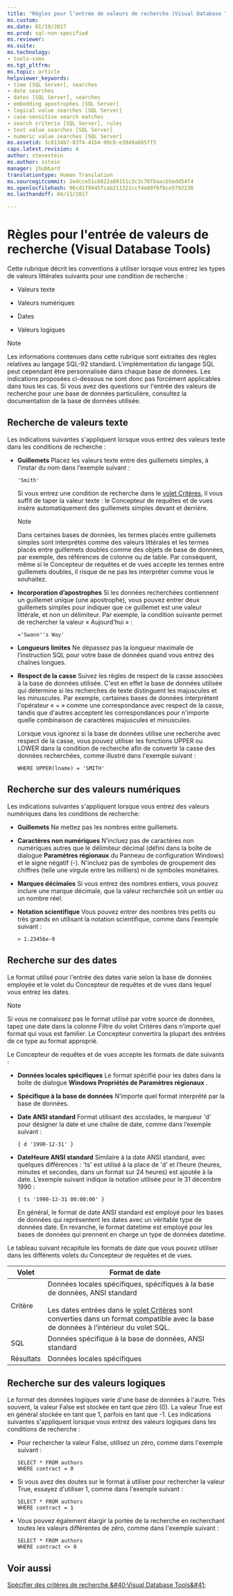 ```yaml
---
title: "Règles pour l’entrée de valeurs de recherche (Visual Database Tools) | Microsoft Docs"
ms.custom: 
ms.date: 01/19/2017
ms.prod: sql-non-specified
ms.reviewer: 
ms.suite: 
ms.technology:
- tools-ssms
ms.tgt_pltfrm: 
ms.topic: article
helpviewer_keywords:
- time [SQL Server], searches
- date searches
- dates [SQL Server], searches
- embedding apostrophes [SQL Server]
- logical value searches [SQL Server]
- case-sensitive search matches
- search criteria [SQL Server], rules
- text value searches [SQL Server]
- numeric value searches [SQL Server]
ms.assetid: 3c8134b7-83f4-41b4-99c8-e3949a685ff5
caps.latest.revision: 4
author: stevestein
ms.author: sstein
manager: jhubbard
translationtype: Human Translation
ms.sourcegitcommit: 2edcce51c6822a89151c3c3c76fbaacb5edd54f4
ms.openlocfilehash: 96cd179445fcab211321ccf4e89f6fbce5792230
ms.lasthandoff: 04/11/2017

---
```

# <a name="rules-for-entering-search-values-visual-database-tools"></a>Règles pour l'entrée de valeurs de recherche (Visual Database Tools)
Cette rubrique décrit les conventions à utiliser lorsque vous entrez les types de valeurs littérales suivants pour une condition de recherche :  
  
-   Valeurs texte  
  
-   Valeurs numériques  
  
-   Dates  
  
-   Valeurs logiques  
  
> [!NOTE]  
> Les informations contenues dans cette rubrique sont extraites des règles relatives au langage SQL-92 standard. L'implémentation du langage SQL peut cependant être personnalisée dans chaque base de données. Les indications proposées ci-dessous ne sont donc pas forcément applicables dans tous les cas. Si vous avez des questions sur l'entrée des valeurs de recherche pour une base de données particulière, consultez la documentation de la base de données utilisée.  
  
## <a name="searching-on-text-values"></a>Recherche de valeurs texte  
Les indications suivantes s'appliquent lorsque vous entrez des valeurs texte dans les conditions de recherche :  
  
-   **Guillemets** Placez les valeurs texte entre des guillemets simples, à l’instar du nom dans l’exemple suivant :  
  
    ```  
    'Smith'  
    ```  
  
    Si vous entrez une condition de recherche dans le [volet Critères](../../ssms/visual-db-tools/criteria-pane-visual-database-tools.md), il vous suffit de taper la valeur texte : le Concepteur de requêtes et de vues insère automatiquement des guillemets simples devant et derrière.  
  
    > [!NOTE]  
    > Dans certaines bases de données, les termes placés entre guillemets simples sont interprétés comme des valeurs littérales et les termes placés entre guillemets doubles comme des objets de base de données, par exemple, des références de colonne ou de table. Par conséquent, même si le Concepteur de requêtes et de vues accepte les termes entre guillemets doubles, il risque de ne pas les interpréter comme vous le souhaitez.  
  
-   **Incorporation d’apostrophes** Si les données recherchées contiennent un guillemet unique (une apostrophe), vous pouvez entrer deux guillemets simples pour indiquer que ce guillemet est une valeur littérale, et non un délimiteur. Par exemple, la condition suivante permet de rechercher la valeur « Aujourd'hui » :  
  
    ```  
    ='Swann''s Way'  
    ```  
  
-   **Longueurs limites** Ne dépassez pas la longueur maximale de l’instruction SQL pour votre base de données quand vous entrez des chaînes longues.  
  
-   **Respect de la casse** Suivez les règles de respect de la casse associées à la base de données utilisée. C'est en effet la base de données utilisée qui détermine si les recherches de texte distinguent les majuscules et les minuscules. Par exemple, certaines bases de données interprètent l'opérateur « = » comme une correspondance avec respect de la casse, tandis que d'autres acceptent les correspondances pour n'importe quelle combinaison de caractères majuscules et minuscules.  
  
    Lorsque vous ignorez si la base de données utilise une recherche avec respect de la casse, vous pouvez utiliser les fonctions UPPER ou LOWER dans la condition de recherche afin de convertir la casse des données recherchées, comme illustré dans l'exemple suivant :  
  
    ```  
    WHERE UPPER(lname) = 'SMITH'  
    ```  
  
## <a name="searching-on-numeric-values"></a>Recherche sur des valeurs numériques  
Les indications suivantes s'appliquent lorsque vous entrez des valeurs numériques dans les conditions de recherche:  
  
-   **Guillemets** Ne mettez pas les nombres entre guillemets.  
  
-   **Caractères non numériques** N’incluez pas de caractères non numériques autres que le délimiteur décimal (défini dans la boîte de dialogue **Paramètres régionaux** du Panneau de configuration Windows) et le signe négatif (-). N'incluez pas de symboles de groupement des chiffres (telle une virgule entre les milliers) ni de symboles monétaires.  
  
-   **Marques décimales** Si vous entrez des nombres entiers, vous pouvez inclure une marque décimale, que la valeur recherchée soit un entier ou un nombre réel.  
  
-   **Notation scientifique** Vous pouvez entrer des nombres très petits ou très grands en utilisant la notation scientifique, comme dans l’exemple suivant :  
  
    ```  
    > 1.23456e-9  
    ```  
  
## <a name="searching-on-dates"></a>Recherche sur des dates  
Le format utilisé pour l'entrée des dates varie selon la base de données employée et le volet du Concepteur de requêtes et de vues dans lequel vous entrez les dates.  
  
> [!NOTE]  
> Si vous ne connaissez pas le format utilisé par votre source de données, tapez une date dans la colonne Filtre du volet Critères dans n'importe quel format qui vous est familier. Le Concepteur convertira la plupart des entrées de ce type au format approprié.  
  
Le Concepteur de requêtes et de vues accepte les formats de date suivants :  
  
-   **Données locales spécifiques** Le format spécifié pour les dates dans la boîte de dialogue **Windows Propriétés de Paramètres régionaux** .  
  
-   **Spécifique à la base de données** N’importe quel format interprété par la base de données.  
  
-   **Date ANSI standard** Format utilisant des accolades, le marqueur 'd' pour désigner la date et une chaîne de date, comme dans l’exemple suivant :  
  
    ```  
    { d '1990-12-31' }  
    ```  
  
-   **DateHeure ANSI standard** Similaire à la date ANSI standard, avec quelques différences : 'ts' est utilisé à la place de 'd' et l’heure (heures, minutes et secondes, dans un format sur 24 heures) est ajoutée à la date. L’exemple suivant indique la notation utilisée pour le 31 décembre 1990 :  
  
    ```  
    { ts '1990-12-31 00:00:00' }  
    ```  
  
    En général, le format de date ANSI standard est employé pour les bases de données qui représentent les dates avec un véritable type de données date. En revanche, le format datetime est employé pour les bases de données qui prennent en charge un type de données datetime.  
  
Le tableau suivant récapitule les formats de date que vous pouvez utiliser dans les différents volets du Concepteur de requêtes et de vues.  
  
|**Volet**|**Format de date**|  
|------------|-------------------|  
|Critère|Données locales spécifiques, spécifiques à la base de données, ANSI standard<br /><br />Les dates entrées dans le [volet Critères](../../ssms/visual-db-tools/criteria-pane-visual-database-tools.md) sont converties dans un format compatible avec la base de données à l’intérieur du volet SQL.|  
|SQL|Données spécifique à la base de données, ANSI standard|  
|Résultats|Données locales spécifiques|  
  
## <a name="searching-on-logical-values"></a>Recherche sur des valeurs logiques  
Le format des données logiques varie d'une base de données à l'autre. Très souvent, la valeur False est stockée en tant que zéro (0). La valeur True est en général stockée en tant que 1, parfois en tant que -1. Les indications suivantes s'appliquent lorsque vous entrez des valeurs logiques dans les conditions de recherche :  
  
-   Pour rechercher la valeur False, utilisez un zéro, comme dans l'exemple suivant :  
  
    ```  
    SELECT * FROM authors  
    WHERE contract = 0  
    ```  
  
-   Si vous avez des doutes sur le format à utiliser pour rechercher la valeur True, essayez d'utiliser 1, comme dans l'exemple suivant :  
  
    ```  
    SELECT * FROM authors  
    WHERE contract = 1  
    ```  
  
-   Vous pouvez également élargir la portée de la recherche en recherchant toutes les valeurs différentes de zéro, comme dans l'exemple suivant :  
  
    ```  
    SELECT * FROM authors  
    WHERE contract <> 0  
    ```  
  
## <a name="see-also"></a>Voir aussi  
[Spécifier des critères de recherche &amp;#40;Visual Database Tools&amp;#41;](../../ssms/visual-db-tools/specify-search-criteria-visual-database-tools.md)  
  


